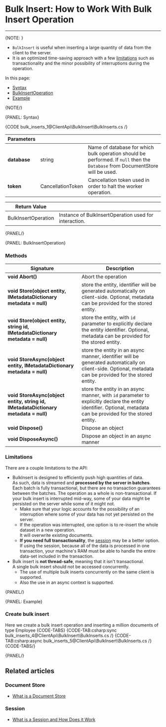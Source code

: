 # Bulk Insert: How to Work With Bulk Insert Operation
---

{NOTE: }

* `BulkInsert` is useful when inserting a large quantity of data from the client to the server.  
* It is an optimized time-saving approach with a few [limitations](../../client-api/bulk-insert/how-to-work-with-bulk-insert-operation#limitations)
  such as transactionality and the minor possibility of interruptions during the operation.

In this page:

* [Syntax](../../client-api/bulk-insert/how-to-work-with-bulk-insert-operation#syntax)
* [BulkInsertOperation](../../client-api/bulk-insert/how-to-work-with-bulk-insert-operation#bulkinsertoperation)
* [Example](../../client-api/bulk-insert/how-to-work-with-bulk-insert-operation#example)

{NOTE/}

{PANEL: Syntax}

{CODE bulk_inserts_1@ClientApi\BulkInsert\BulkInserts.cs /}

| Parameters | | |
| ------------- | ------------- | ----- |
| **database** | string | Name of database for which bulk operation should be performed. If `null` then the `Database` from DocumentStore will be used. |
| **token** | CancellationToken | Cancellation token used in order to halt the worker operation. |

| Return Value | |
| ------------- | ----- |
| BulkInsertOperation| Instance of BulkInsertOperation used for interaction. |

{PANEL/}

{PANEL: BulkInsertOperation}

### Methods

| Signature | Description |
| ----------| ----- |
| **void Abort()** | Abort the operation |
| **void Store(object entity, IMetadataDictionary metadata = null)** | store the entity, identifier will be generated automatically on client-side. Optional, metadata can be provided for the stored entity. |
| **void Store(object entity, string id, IMetadataDictionary metadata = null)** | store the entity, with `id` parameter to explicitly declare the entity identifier. Optional, metadata can be provided for the stored entity.|
| **void StoreAsync(object entity, IMetadataDictionary metadata = null)** | store the entity in an async manner, identifier will be generated automatically on client-side. Optional, metadata can be provided for the stored entity. |
| **void StoreAsync(object entity, string id, IMetadataDictionary metadata = null)** | store the entity in an async manner, with `id` parameter to explicitly declare the entity identifier. Optional, metadata can be provided for the stored entity.|
| **void Dispose()** | Dispose an object |
| **void DisposeAsync()** | Dispose an object in an async manner |

### Limitations

There are a couple limitations to the API:

* BulkInsert is designed to efficiently push high quantities of data.  
  As such, data is streamed and **processed by the server in batches**.  
  Each batch is fully transactional, but there are no transaction guarantees between the batches. The operation as a whole is non-transactional. 
  If your bulk insert is interrupted mid-way, some of your data might be persisted on the server while some of it might not.  
  * Make sure that your logic accounts for the possibility of an interruption where some of your data has not yet persisted on the server.
  * If the operation was interrupted, one option is to re-insert the whole dataset in a new operation.  
    It will overwrite existing documents.
  * **If you need full transactionality**, the [session](../../client-api/session/what-is-a-session-and-how-does-it-work) may be a better option.  
    If using the session, because all of the data is processed in one transaction, your machine's RAM must be able to handle the 
    entire data-set included in the transaction.  
* Bulk insert is **not thread-safe**, meaning that it isn't transactional.  
  A single bulk insert should not be accessed concurrently.  
  * The use of multiple bulk inserts concurrently on the same client is supported.  
  * Also the use in an async context is supported.

{PANEL/}

{PANEL: Example}

### Create bulk insert

Here we create a bulk insert operation and inserting a million documents of type Employee
{CODE-TABS}
{CODE-TAB:csharp:sync bulk_inserts_4@ClientApi\BulkInsert\BulkInserts.cs /}
{CODE-TAB:csharp:async bulk_inserts_5@ClientApi\BulkInsert\BulkInserts.cs /}
{CODE-TABS/}

{PANEL/}

## Related articles

### Document Store

- [What is a Document Store](../../client-api/what-is-a-document-store)

### Session

- [What is a Session and How Does it Work](../../client-api/session/what-is-a-session-and-how-does-it-work)
